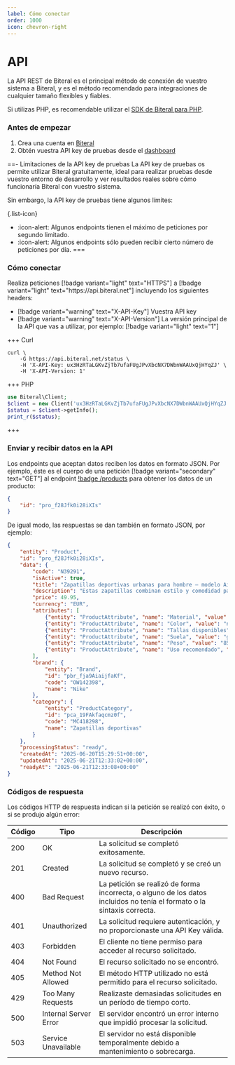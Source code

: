 ```yaml
---
label: Cómo conectar
order: 1000
icon: chevron-right
---
```

# API

La API REST de Biteral es el principal método de conexión de vuestro sistema a Biteral, y es el método recomendado para integraciones de cualquier tamaño flexibles y fiables.

Si utilizas PHP, es recomendable utilizar el [SDK de Biteral para PHP](/php-sdk/intro).

### Antes de empezar

1. Crea una cuenta en [Biteral](https://biteral.net/signup)
1. Obtén vuestra API key de pruebas desde el [dashboard](https://biteral.net/dashboard)

==- Limitaciones de la API key de pruebas
La API key de pruebas os permite utilizar Biteral gratuitamente, ideal para realizar pruebas desde vuestro entorno de desarrollo y ver resultados reales sobre cómo funcionaría Biteral con vuestro sistema.

Sin embargo, la API key de pruebas tiene algunos límites:

{.list-icon}
- :icon-alert: Algunos endpoints tienen el máximo de peticiones por segundo limitado.
- :icon-alert: Algunos endpoints sólo pueden recibir cierto número de peticiones por día.
===

### Cómo conectar

Realiza peticiones [!badge variant="light" text="HTTPS"] a [!badge variant="light" text="https:\/\/api.biteral.net"] incluyendo los siguientes headers:

- [!badge variant="warning" text="X-API-Key"] Vuestra API key
- [!badge variant="warning" text="X-API-Version"] La versión principal de la API que vas a utilizar, por ejemplo: [!badge variant="light" text="1"]

+++ Curl
```shell
curl \
    -G https://api.biteral.net/status \
    -H 'X-API-Key: ux3HzRTaLGKvZjTb7ufaFUgJPvXbcNX7DWbnWAAUxQjHYqZJ' \
    -H 'X-API-Version: 1'
```
+++ PHP
```php
use Biteral\Client;
$client = new Client('ux3HzRTaLGKvZjTb7ufaFUgJPvXbcNX7DWbnWAAUxQjHYqZJ');
$status = $client->getInfo();
print_r($status);
```
+++

### Enviar y recibir datos en la API

Los endpoints que aceptan datos reciben los datos en formato JSON. Por ejemplo, éste es el cuerpo de una petición [!badge variant="secondary" text="GET"] al endpoint [!badge /products](/api/endpoints/products/get) para obtener los datos de un producto:

```json
{
    "id": "pro_f28Jfk0i28iXIs"
}
```

De igual modo, las respuestas se dan también en formato JSON, por ejemplo:

```json
{
    "entity": "Product",
    "id": "pro_f28Jfk0i28iXIs",
    "data": {
        "code": "N39291",
        "isActive": true,
        "title": "Zapatillas deportivas urbanas para hombre – modelo AirFlow",
        "description": "Estas zapatillas combinan estilo y comodidad para el uso diario. Diseñadas con materiales transpirables, suela de goma antideslizante y plantilla ergonómica, son ideales tanto para caminar por la ciudad como para entrenar en interiores. El modelo AirFlow ofrece un ajuste perfecto y un diseño moderno que se adapta a cualquier look casual. Disponibles en varias tallas y colores.",
        "price": 49.95,
        "currency": "EUR",
        "attributes": [
            {"entity": "ProductAttribute", "name": "Material", "value": "Cuero"},
            {"entity": "ProductAttribute", "name": "Color", "value": "negro con detalles en gris"},
            {"entity": "ProductAttribute", "name": "Tallas disponibles", "value": "39, 40, 41, 42, 43, 44"},
            {"entity": "ProductAttribute", "name": "Suela", "value": "goma antideslizante"},
            {"entity": "ProductAttribute", "name": "Peso", "value": "850g (par, talla 42)"},
            {"entity": "ProductAttribute", "name": "Uso recomendado", "value": "Uso diario y entrenamiento ligero"},
        ],
        "brand": {
            "entity": "Brand",
            "id": "pbr_fja9AiaijfaKf",
            "code": "OW142398",
            "name": "Nike"
        },
        "category": {
            "entity": "ProductCategory",
            "id": "pca_19FAkfaqcmz0f",
            "code": "MC418298",
            "name": "Zapatillas deportivas"
        }
    },
    "processingStatus": "ready",
    "createdAt": "2025-06-20T15:29:51+00:00",
    "updatedAt": "2025-06-21T12:33:02+00:00",
    "readyAt": "2025-06-21T12:33:08+00:00"
}
```

### Códigos de respuesta

Los códigos HTTP de respuesta indican si la petición se realizó con éxito, o si se produjo algún error:

| Código | Tipo | Descripción |
|-----------------|------|-------------|
| 200 | OK | La solicitud se completó exitosamente. |
| 201 | Created | La solicitud se completó y se creó un nuevo recurso. |
| 400 | Bad Request | La petición se realizó de forma incorrecta, o alguno de los datos incluidos no tenía el formato o la sintaxis correcta. |
| 401 | Unauthorized | La solicitud requiere autenticación, y no proporcionaste una API Key válida. |
| 403 | Forbidden | El cliente no tiene permiso para acceder al recurso solicitado. |
| 404 | Not Found | El recurso solicitado no se encontró. |
| 405 | Method Not Allowed | El método HTTP utilizado no está permitido para el recurso solicitado. |
| 429 | Too Many Requests | Realizaste demasiadas solicitudes en un período de tiempo corto. |
| 500 | Internal Server Error | El servidor encontró un error interno que impidió procesar la solicitud. |
| 503 | Service Unavailable | El servidor no está disponible temporalmente debido a mantenimiento o sobrecarga. |
